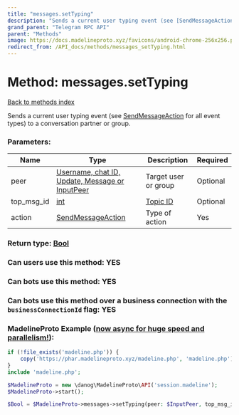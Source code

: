 ```yaml
---
title: "messages.setTyping"
description: "Sends a current user typing event (see [SendMessageAction](../types/SendMessageAction.html) for all event types) to a conversation partner or group."
grand_parent: "Telegram RPC API"
parent: "Methods"
image: https://docs.madelineproto.xyz/favicons/android-chrome-256x256.png
redirect_from: /API_docs/methods/messages_setTyping.html
---
```

# Method: messages.setTyping
[Back to methods index](index.html)



Sends a current user typing event (see [SendMessageAction](../types/SendMessageAction.html) for all event types) to a conversation partner or group.

### Parameters:

| Name     |    Type       | Description | Required |
|----------|---------------|-------------|----------|
|peer|[Username, chat ID, Update, Message or InputPeer](/API_docs/types/InputPeer.html) | Target user or group | Optional|
|top\_msg\_id|[int](/API_docs/types/int.html) | [Topic ID](https://core.telegram.org/api/threads) | Optional|
|action|[SendMessageAction](/API_docs/types/SendMessageAction.html) | Type of action | Yes|


### Return type: [Bool](/API_docs/types/Bool.html)

### Can users use this method: **YES**


### Can bots use this method: **YES**


### Can bots use this method over a business connection with the `businessConnectionId` flag: **YES**


### MadelineProto Example ([now async for huge speed and parallelism!](https://docs.madelineproto.xyz/docs/ASYNC.html)):


```php
if (!file_exists('madeline.php')) {
    copy('https://phar.madelineproto.xyz/madeline.php', 'madeline.php');
}
include 'madeline.php';

$MadelineProto = new \danog\MadelineProto\API('session.madeline');
$MadelineProto->start();

$Bool = $MadelineProto->messages->setTyping(peer: $InputPeer, top_msg_id: $int, action: $SendMessageAction, );
```

